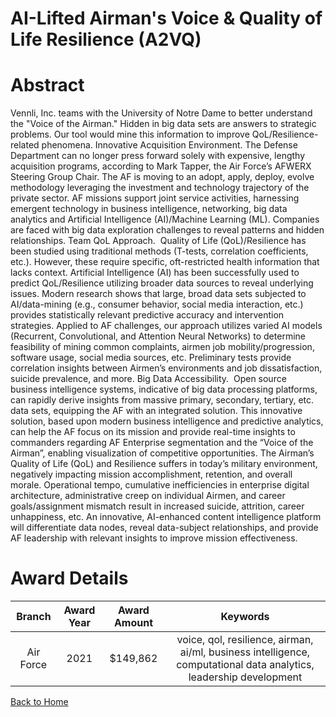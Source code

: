 
AI-Lifted Airman&#039;s Voice &amp; Quality of Life Resilience (A2VQ)
=====================================================================

# Abstract


Vennli, Inc. teams with the University of Notre Dame to better understand the "Voice of the Airman." Hidden in big data sets are answers to strategic problems. Our tool would mine this information to improve QoL/Resilience-related phenomena. Innovative Acquisition Environment. The Defense Department can no longer press forward solely with expensive, lengthy acquisition programs, according to Mark Tapper, the Air Force’s AFWERX Steering Group Chair. The AF is moving to an adopt, apply, deploy, evolve methodology leveraging the investment and technology trajectory of the private sector. AF missions support joint service activities, harnessing emergent technology in business intelligence, networking, big data analytics and Artificial Intelligence (AI)/Machine Learning (ML). Companies are faced with big data exploration challenges to reveal patterns and hidden relationships. Team QoL Approach.  Quality of Life (QoL)/Resilience has been studied using traditional methods (T-tests, correlation coefficients, etc.). However, these require specific, oft-restricted health information that lacks context. Artificial Intelligence (AI) has been successfully used to predict QoL/Resilience utilizing broader data sources to reveal underlying issues. Modern research shows that large, broad data sets subjected to AI/data-mining (e.g., consumer behavior, social media interaction, etc.) provides statistically relevant predictive accuracy and intervention strategies. Applied to AF challenges, our approach utilizes varied AI models (Recurrent, Convolutional, and Attention Neural Networks) to determine feasibility of mining common complaints, airmen job mobility/progression, software usage, social media sources, etc. Preliminary tests provide correlation insights between Airmen’s environments and job dissatisfaction, suicide prevalence, and more. Big Data Accessibility.  Open source business intelligence systems, indicative of big data processing platforms, can rapidly derive insights from massive primary, secondary, tertiary, etc. data sets, equipping the AF with an integrated solution. This innovative solution, based upon modern business intelligence and predictive analytics, can help the AF focus on its mission and provide real-time insights to commanders regarding AF Enterprise segmentation and the “Voice of the Airman”, enabling visualization of competitive opportunities. The Airman’s Quality of Life (QoL) and Resilience suffers in today’s military environment, negatively impacting mission accomplishment, retention, and overall morale. Operational tempo, cumulative inefficiencies in enterprise digital architecture, administrative creep on individual Airmen, and career goals/assignment mismatch result in increased suicide, attrition, career unhappiness, etc. An innovative, AI-enhanced content intelligence platform will differentiate data nodes, reveal data-subject relationships, and provide AF leadership with relevant insights to improve mission effectiveness.  

# Award Details

|Branch|Award Year|Award Amount|Keywords|
| :---: | :---: | :---: | :---: |
|Air Force|2021|$149,862|voice, qol, resilience, airman, ai/ml, business intelligence, computational data analytics, leadership development|
  
  


[Back to Home](https://github.com/chrischow/dod_sbir_awards/Reports/DJ/#1786)
